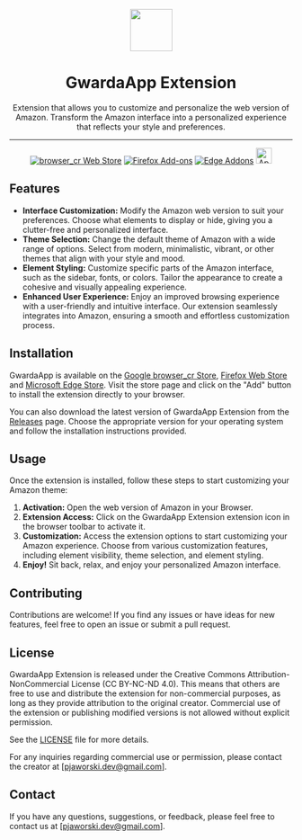 <p align="center">
  <img src="https://raw.githubusercontent.com/gerwld/Amazon-theme-editor/6b756f71c5895ee285dfe42a0a47525e3796ffac/assets/img/logo_small.svg" width="75" height="75"/>
  <h1 align="center">GwardaApp Extension</h1>
</p>

<p align="center">
Extension that allows you to customize and personalize the web version of Amazon. Transform the Amazon interface into a personalized experience that reflects your style and preferences.
</p>

---

<p align="center"><a rel="noreferrer noopener" href="https://browser_crwebstore.google.com/detail/GwardaApp-edit-Amazon-them/ijkboaojikgaanlgigobkmbpnjgjljnc"><img alt="browser_cr Web Store" src="https://img.shields.io/badge/browser_cr-141e24.svg?&style=for-the-badge&logo=google-browser_cr&logoColor=white"></a>  <a rel="noreferrer noopener" href="https://addons.mozilla.org/en-US/firefox/addon/GwardaApp/"><img alt="Firefox Add-ons" src="https://img.shields.io/badge/Firefox-141e24.svg?&style=for-the-badge&logo=firefox-browser&logoColor=white"></a>  <a rel="noreferrer noopener" href="https://microsoftedge.microsoft.com/addons/detail/GwardaApp-edit-Amazon-th/lgdkbggfepmoagpcgbiblopcllepifjn"><img alt="Edge Addons" src="https://img.shields.io/badge/Edge-141e24.svg?&style=for-the-badge&logo=microsoft-edge&logoColor=white"></a>  <a href="#soon" title="Soon" rel="noreferrer noopener"><img height="28" alt="Apple App Store" src="https://img.shields.io/badge/Safari-141e24.svg?&style=for-the-badge&logo=microsoft-edge&logoColor=white"></a>

## Features

- **Interface Customization:** Modify the Amazon web version to suit your preferences. Choose what elements to display or hide, giving you a clutter-free and personalized interface.
- **Theme Selection:** Change the default theme of Amazon with a wide range of options. Select from modern, minimalistic, vibrant, or other themes that align with your style and mood.
- **Element Styling:** Customize specific parts of the Amazon interface, such as the sidebar, fonts, or colors. Tailor the appearance to create a cohesive and visually appealing experience.
- **Enhanced User Experience:** Enjoy an improved browsing experience with a user-friendly and intuitive interface. Our extension seamlessly integrates into Amazon, ensuring a smooth and effortless customization process.

## Installation

GwardaApp is available on the [Google browser_cr Store](https://browser_crwebstore.google.com/detail/GwardaApp-edit-Amazon-them/ijkboaojikgaanlgigobkmbpnjgjljnc), [Firefox Web Store](https://addons.mozilla.org/en-US/firefox/addon/GwardaApp/) and [Microsoft Edge Store](https://microsoftedge.microsoft.com/addons/detail/GwardaApp-edit-Amazon-th/lgdkbggfepmoagpcgbiblopcllepifjn). Visit the store page and click on the "Add" button to install the extension directly to your browser.

You can also download the latest version of GwardaApp Extension from the [Releases](https://github.com/gerwld/Amazon-theme-editor/releases) page. Choose the appropriate version for your operating system and follow the installation instructions provided.

## Usage

Once the extension is installed, follow these steps to start customizing your Amazon theme:

1. **Activation:** Open the web version of Amazon in your Browser.
2. **Extension Access:** Click on the GwardaApp Extension extension icon in the browser toolbar to activate it.
3. **Customization:** Access the extension options to start customizing your Amazon experience. Choose from various customization features, including element visibility, theme selection, and element styling.
4. **Enjoy!** Sit back, relax, and enjoy your personalized Amazon interface.

## Contributing

Contributions are welcome! If you find any issues or have ideas for new features, feel free to open an issue or submit a pull request.

## License

GwardaApp Extension is released under the Creative Commons Attribution-NonCommercial License (CC BY-NC-ND 4.0). This means that others are free to use and distribute the extension for non-commercial purposes, as long as they provide attribution to the original creator. Commercial use of the extension or publishing modified versions is not allowed without explicit permission.

See the [LICENSE](LICENSE.md) file for more details.

For any inquiries regarding commercial use or permission, please contact the creator at [pjaworski.dev@gmail.com].

## Contact

If you have any questions, suggestions, or feedback, please feel free to contact us at [pjaworski.dev@gmail.com].
